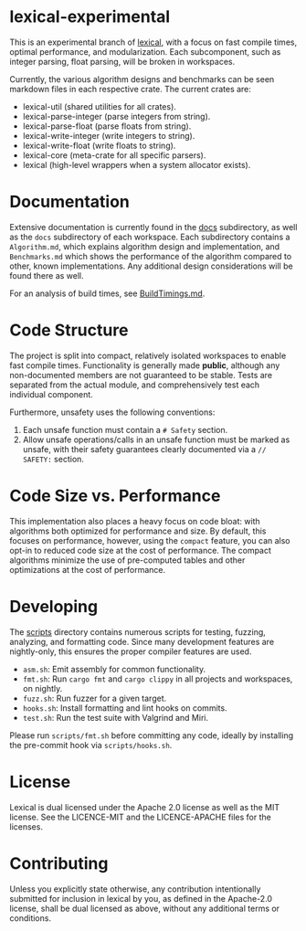 lexical-experimental
====================

This is an experimental branch of [lexical](https://github.com/Alexhuszagh/rust-lexical), with a focus on fast compile times, optimal performance, and modularization. Each subcomponent, such as integer parsing, float parsing, will be broken in workspaces.

Currently, the various algorithm designs and benchmarks can be seen markdown files in each respective crate. The current crates are:

- lexical-util (shared utilities for all crates).
- lexical-parse-integer (parse integers from string).
- lexical-parse-float (parse floats from string).
- lexical-write-integer (write integers to string).
- lexical-write-float (write floats to string).
- lexical-core (meta-crate for all specific parsers).
- lexical (high-level wrappers when a system allocator exists).

# Documentation

Extensive documentation is currently found in the [docs](/docs) subdirectory, as well as the `docs` subdirectory of each workspace. Each subdirectory contains a `Algorithm.md`, which explains algorithm design and implementation, and `Benchmarks.md` which shows the performance of the algorithm compared to other, known implementations. Any additional design considerations will be found there as well.

For an analysis of build times, see [BuildTimings.md](/docs/BuildTimings.md).

# Code Structure

The project is split into compact, relatively isolated workspaces to enable fast compile times. Functionality is generally made **public**, although any non-documented members are not guaranteed to be stable. Tests are separated from the actual module, and comprehensively test each individual component.

Furthermore, unsafety uses the following conventions:

1. Each unsafe function must contain a `# Safety` section.
2. Allow unsafe operations/calls in an unsafe function must be marked as unsafe, with their safety guarantees clearly documented via a `// SAFETY:` section.

# Code Size vs. Performance

This implementation also places a heavy focus on code bloat: with algorithms both optimized for performance and size. By default, this focuses on performance, however, using the `compact` feature, you can also opt-in to reduced code size at the cost of performance. The compact algorithms minimize the use of pre-computed tables and other optimizations at the cost of performance.

# Developing

The [scripts](/scripts) directory contains numerous scripts for testing, fuzzing, analyzing, and formatting code. Since many development features are nightly-only, this ensures the proper compiler features are used.

- `asm.sh`: Emit assembly for common functionality.
- `fmt.sh`: Run `cargo fmt` and `cargo clippy` in all projects and workspaces, on nightly.
- `fuzz.sh`: Run fuzzer for a given target.
- `hooks.sh`: Install formatting and lint hooks on commits.
- `test.sh`: Run the test suite with Valgrind and Miri.

Please run `scripts/fmt.sh` before committing any code, ideally by installing the pre-commit hook via `scripts/hooks.sh`.

# License

Lexical is dual licensed under the Apache 2.0 license as well as the MIT license. See the LICENCE-MIT and the LICENCE-APACHE files for the licenses.

# Contributing

Unless you explicitly state otherwise, any contribution intentionally submitted for inclusion in lexical by you, as defined in the Apache-2.0 license, shall be dual licensed as above, without any additional terms or conditions.

